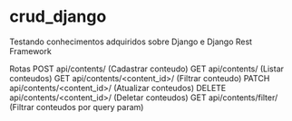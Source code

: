 # crud_django
Testando conhecimentos adquiridos sobre Django e Django Rest Framework

Rotas
POST api/contents/ (Cadastrar conteudo)
GET api/contents/	(Listar conteudos)
GET api/contents/<content_id>/ (Filtrar conteudo)
PATCH api/contents/<content_id>/	(Atualizar conteudos)
DELETE api/contents/<content_id>/	(Deletar conteudos)
GET api/contents/filter/ (Filtrar conteudos por query param)



